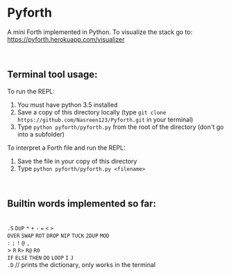 # Pyforth #

A mini Forth implemented in Python. To visualize the stack go to: https://pyforth.herokuapp.com/visualizer

<br>

## Terminal tool usage: ##

To run the REPL:
1) You must have python 3.5 installed
2) Save a copy of this directory locally (type ```git clone https://github.com/Nasreen123/Pyforth.git``` in your terminal)
3) Type ```python pyforth/pyforth.py``` from the root of the directory (don't go into a subfolder)

To interpret a Forth file and run the REPL:
1) Save the file in your copy of this directory
2) Type ```python pyforth/pyforth.py <filename>```

<br>

## Builtin words implemented so far: ##

<br> ```.S``` ```DUP``` ```*``` ```+``` ```-``` ```=``` ```<``` ```>```
<br> ```OVER``` ```SWAP``` ```ROT``` ```DROP``` ```NIP``` ```TUCK``` ```2DUP``` ```MOD```
<br> ```:``` ```;``` ```!``` ```@``` ```,```
<br>> ```R``` ```R>``` ```R@``` ```R0```
<br> ```IF``` ```ELSE``` ```THEN``` ```DO``` ```LOOP``` ```I``` ```J```
<br> ```.D``` // prints the dictionary, only works in the terminal
